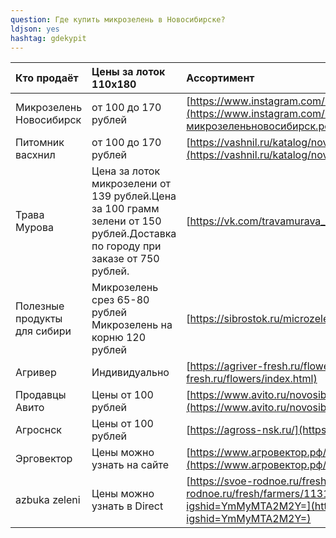 ```yaml
---
question: Где купить микрозелень в Новосибирске?
ldjson: yes 
hashtag: gdekypit
---
```


| Кто продаёт | Цены за лоток 110х180 | Ассортимент |
| :---    | :-----  | :-----   |
|Микрозелень Новосибирск|	от 100 до 170 рублей| [https://www.instagram.com/mikrogreen_nsk](https://www.instagram.com/mikrogreen_nsk) [https://микрозеленьновосибирск.рф/](https://микрозеленьновосибирск.рф/) |
|Питомник васхнил|	от 100 до 170 рублей|  [https://vashnil.ru/katalog/novosibirsk/mikrozelen/gotovaa-mikrozelen](https://vashnil.ru/katalog/novosibirsk/mikrozelen/gotovaa-mikrozelen) |
|Трава Мурова| Цена за лоток микрозелени от 139 рублей.Цена за 100 грамм зелени от 150 рублей.Доставка по городу при заказе от 750 рублей.| [https://vk.com/travamurava_nsk](https://vk.com/travamurava_nsk)
|Полезные продукты для сибири|Микрозелень срез 65-80 рублей Микрозелень на корню 120 рублей| [https://sibrostok.ru/microzelen](https://sibrostok.ru/microzelen)
|Агривер|Индивидуально| [https://agriver-fresh.ru/flowers/index.html](https://agriver-fresh.ru/flowers/index.html)
|Продавцы Авито| Цены от 100 рублей | [https://www.avito.ru/novosibirsk/produkty_pitaniya/mikrozelen_2437261051](https://www.avito.ru/novosibirsk/produkty_pitaniya/mikrozelen_2437261051)
| Агроснск | Цены от 100 рублей | [https://agross-nsk.ru/](https://agross-nsk.ru/)
| Эрговектор | Цены можно узнать на сайте | [https://www.агровектор.рф/prajs-list.html](https://www.агровектор.рф/prajs-list.html)
| azbuka zeleni | Цены можно узнать в Direct | [https://svoe-rodnoe.ru/fresh/farmers/11315/info](https://svoe-rodnoe.ru/fresh/farmers/11315/info) [https://instagram.com/azbuka_zeleni?igshid=YmMyMTA2M2Y=](https://instagram.com/azbuka_zeleni?igshid=YmMyMTA2M2Y=) 
